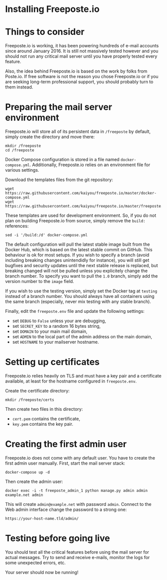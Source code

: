 Installing Freeposte.io
=======================

Things to consider
==================

Freeposte.io is working, it has been powering hundreds of e-mail accounts
since around January 2016. It is still not massively tested however and
you should not run any critical mail server until you have properly tested
every feature.

Also, the idea behind Freeposte.io is based on the work by folks from Poste.io.
If free software is not the reason you chose Freeposte.io or if you are seeking
long-term professional support, you should probably turn to them instead.

Preparing the mail server environment
=====================================

Freeposte.io will store all of its persistent data in ``/freeposte`` by default,
simply create the directory and move there:

```
mkdir /freeposte
cd /freeposte
```

Docker Compose configuration is stored in a file named ``docker-compose.yml``.
Additionally, Freeposte.io relies on an environment file for various settings.

Download the templates files from the git repository:

```
wget https://raw.githubusercontent.com/kaiyou/freeposte.io/master/docker-compose.yml
wget https://raw.githubusercontent.com/kaiyou/freeposte.io/master/freeposte.env
```

These templates are used for development environment. So, if you do not plan
on building Freeposte.io from source, simply remove the ``build:`` references:

```
sed -i '/build:/d' docker-compose.yml
```

The default configuration will pull the latest stable image built from the Docker
Hub, which is based on the latest stable commit on GitHub. This behaviour is ok for
most setups. If you wish to specify a branch (avoid including breaking changes
unintendidly for instance), you will still get bugfixes and security updates until
the next stable release is replaced, but breaking changed will not be pulled unless
you explicitely change the branch number. To specify you want to pull the ``1.0``
branch, simply add the version number to the ``image`` field.

If you wish to use the testing version, simply set the Docker tag at ``testing``
instead of a branch number. You should always have all containers using the same
branch (especially, never mix testing with any stable branch).

Finally, edit the ``freeposte.env`` file and update the following settings:

 - set ``DEBUG`` to ``False`` unless your are debugging,
 - set ``SECRET_KEY`` to a random 16 bytes string,
 - set ``DOMAIN`` to your main mail domain,
 - set ``ADMIN`` to the local part of the admin address on the main domain,
 - set ``HOSTNAME`` to your mailserver hostname.

Setting up certificates
=======================

Freeposte.io relies heavily on TLS and must have a key pair and a certificate
available, at least for the hostname configured in ``freeposte.env``.

Create the certificate directory:

```
mkdir /freeposte/certs
```

Then create two files in this directory:

 - ``cert.pem`` contains the certificate,
 - ``key.pem`` contains the key pair.

Creating the first admin user
=============================

Freeposte.io does not come with any default user. You have to create the
first admin user manually. First, start the mail server stack:

```
docker-compose up -d
```

Then create the admin user:

```
docker exec -i -t freeposte_admin_1 python manage.py admin admin example.net admin
```

This will create ``admin@example.net`` with password ``admin``. Connect to
the Web admin interface change the password to a strong one:

```
https://your-host-name.tld/admin/
```

Testing before going live
=========================

You should test all the critical features before using the mail server for
actual messages. Try to send and receive e-mails, monitor the logs for some
unexpected errors, etc.

Your server should now be running!